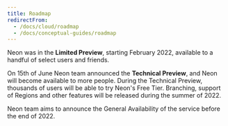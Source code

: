 ```yaml
---
title: Roadmap
redirectFrom:
  - /docs/cloud/roadmap
  - /docs/conceptual-guides/roadmap
---
```


Neon was in the **Limited Preview**, starting February 2022, available to a handful of select users and friends.

On 15th of June Neon team announced the **Technical Preview**, and Neon will become available to more people. During the Technical Preview, thousands of users will be able to try Neon's Free Tier. Branching, support of Regions and other features will be released during the summer of 2022.

Neon team aims to announce the General Availability of the service before the end of 2022.

